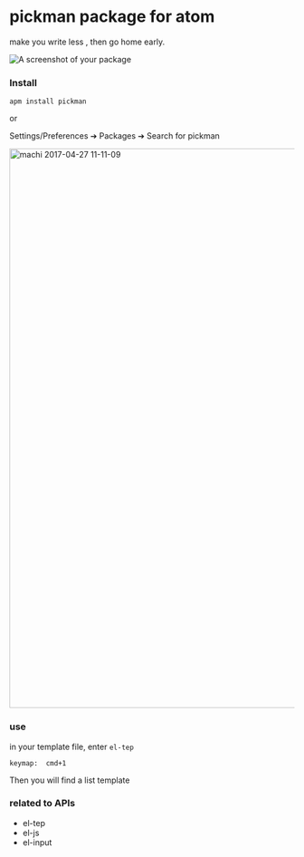 # pickman package for atom

make you write less , then go home early.

![A screenshot of your package](https://f.cloud.github.com/assets/69169/2290250/c35d867a-a017-11e3-86be-cd7c5bf3ff9b.gif)


### Install

```
apm install pickman
```
or

 Settings/Preferences ➔ Packages ➔ Search for pickman

<img width="988" alt="machi 2017-04-27 11-11-09" src="https://cloud.githubusercontent.com/assets/6932025/25466301/580eb4fa-2b3a-11e7-862c-b54708ce43d9.png">


### use

in your template file, enter `el-tep`

```
keymap:  cmd+1

```

Then you will find a list template

### related to APIs

- el-tep
- el-js
- el-input
